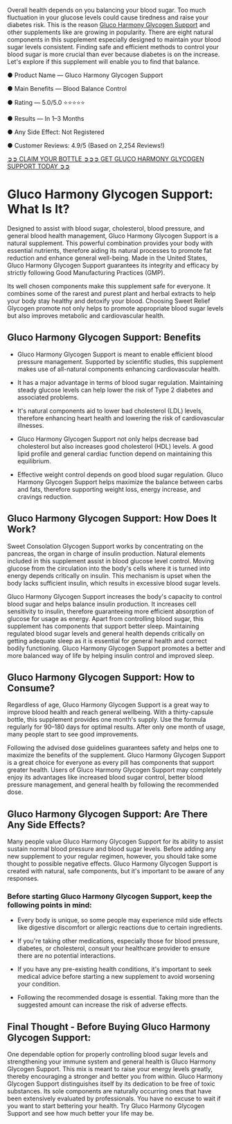 Overall health depends on you balancing your blood sugar. Too much fluctuation in your glucose levels could cause tiredness and raise your diabetes risk. This is the reason [Gluco Harmony Glycogen Support](https://www.facebook.com/glucoharmonyglycogensupport) and other supplements like are growing in popularity. There are eight natural components in this supplement especially designed to maintain your blood sugar levels consistent. Finding safe and efficient methods to control your blood sugar is more crucial than ever because diabetes is on the increase. Let's explore if this supplement will enable you to find that balance.

● Product Name — Gluco Harmony Glycogen Support

● Main Benefits — Blood Balance Control

● Rating — 5.0/5.0 ⭐⭐⭐⭐⭐

● Results — In 1–3 Months

● Any Side Effect: Not Registered

● Customer Reviews: 4.9/5 (Based on 2,254 Reviews!)‍

‍[➲➲ CLAIM YOUR BOTTLE ➲➲➲ GET GLUCO HARMONY GLYCOGEN SUPPORT TODAY ➲➲](https://atozsupplement.com/gluco-harmony-glycogen-support/)

# Gluco Harmony Glycogen Support: What Is It?

Designed to assist with blood sugar, cholesterol, blood pressure, and general blood health management, Gluco Harmony Glycogen Support is a natural supplement. This powerful combination provides your body with essential nutrients, therefore aiding its natural processes to promote fat reduction and enhance general well-being. Made in the United States, Gluco Harmony Glycogen Support guarantees its integrity and efficacy by strictly following Good Manufacturing Practices (GMP).

Its well chosen components make this supplement safe for everyone. It combines some of the rarest and purest plant and herbal extracts to help your body stay healthy and detoxify your blood. Choosing Sweet Relief Glycogen promote not only helps to promote appropriate blood sugar levels but also improves metabolic and cardiovascular health.

## Gluco Harmony Glycogen Support: Benefits

- Gluco Harmony Glycogen Support is meant to enable efficient blood pressure management. Supported by scientific studies, this supplement makes use of all-natural components enhancing cardiovascular health.

- It has a major advantage in terms of blood sugar regulation. Maintaining steady glucose levels can help lower the risk of Type 2 diabetes and associated problems.

- It's natural components aid to lower bad cholesterol (LDL) levels, therefore enhancing heart health and lowering the risk of cardiovascular illnesses.

- Gluco Harmony Glycogen Support not only helps decrease bad cholesterol but also increases good cholesterol (HDL) levels. A good lipid profile and general cardiac function depend on maintaining this equilibrium.

- Effective weight control depends on good blood sugar regulation. Gluco Harmony Glycogen Support helps maximize the balance between carbs and fats, therefore supporting weight loss, energy increase, and cravings reduction.

## Gluco Harmony Glycogen Support: How Does It Work?

Sweet Consolation Glycogen Support works by concentrating on the pancreas, the organ in charge of insulin production. Natural elements included in this supplement assist in blood glucose level control. Moving glucose from the circulation into the body's cells where it is turned into energy depends critically on insulin. This mechanism is upset when the body lacks sufficient insulin, which results in excessive blood sugar levels.

Gluco Harmony Glycogen Support increases the body's capacity to control blood sugar and helps balance insulin production. It increases cell sensitivity to insulin, therefore guaranteeing more efficient absorption of glucose for usage as energy. Apart from controlling blood sugar, this supplement has components that support better sleep. Maintaining regulated blood sugar levels and general health depends critically on getting adequate sleep as it is essential for general health and correct bodily functioning. Gluco Harmony Glycogen Support promotes a better and more balanced way of life by helping insulin control and improved sleep.

## Gluco Harmony Glycogen Support: How to Consume?

Regardless of age, Gluco Harmony Glycogen Support is a great way to improve blood health and reach general wellbeing. With a thirty-capsule bottle, this supplement provides one month's supply. Use the formula regularly for 90–180 days for optimal results. After only one month of usage, many people start to see good improvements.

Following the advised dose guidelines guarantees safety and helps one to maximize the benefits of the supplement. Gluco Harmony Glycogen Support is a great choice for everyone as every pill has components that support greater health. Users of Gluco Harmony Glycogen Support may completely enjoy its advantages like increased blood sugar control, better blood pressure management, and general health by following the recommended dose.

## Gluco Harmony Glycogen Support: Are There Any Side Effects?

Many people value Gluco Harmony Glycogen Support for its ability to assist sustain normal blood pressure and blood sugar levels. Before adding any new supplement to your regular regimen, however, you should take some thought to possible negative effects. Gluco Harmony Glycogen Support is created with natural, safe components, but it's important to be aware of any responses.

### Before starting Gluco Harmony Glycogen Support, keep the following points in mind:

- Every body is unique, so some people may experience mild side effects like digestive discomfort or allergic reactions due to certain ingredients.

- If you're taking other medications, especially those for blood pressure, diabetes, or cholesterol, consult your healthcare provider to ensure there are no potential interactions.

- If you have any pre-existing health conditions, it's important to seek medical advice before starting a new supplement to avoid worsening your condition.

- Following the recommended dosage is essential. Taking more than the suggested amount can increase the risk of adverse effects.

## Final Thought - Before Buying Gluco Harmony Glycogen Support:

One dependable option for properly controlling blood sugar levels and strengthening your immune system and general health is Gluco Harmony Glycogen Support. This mix is meant to raise your energy levels greatly, thereby encouraging a stronger and better you from within. Gluco Harmony Glycogen Support distinguishes itself by its dedication to be free of toxic substances. Its sole components are naturally occurring ones that have been extensively evaluated by professionals. You have no excuse to wait if you want to start bettering your health. Try Gluco Harmony Glycogen Support and see how much better your life may be.

